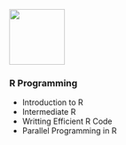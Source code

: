<img src="https://www.r-project.org/logo/Rlogo.png" width="100">
<h3>R Programming</h1>
<ul>
  <li>Introduction to R</li>
  <li>Intermediate R</li>
  <li>Writting Efficient R Code</li>
  <li>Parallel Programming in R</li>
</ul>
